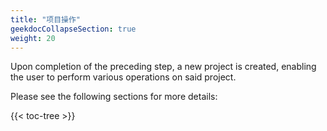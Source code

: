 ```yaml
---
title: "项目操作"
geekdocCollapseSection: true
weight: 20
---
```


Upon completion of the preceding step, a new project is created, enabling the user to perform various operations on said project.

Please see the following sections for more details:

{{< toc-tree >}}
